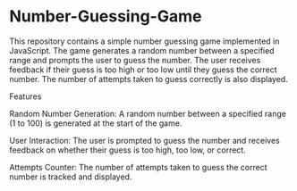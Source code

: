 # Number-Guessing-Game
This repository contains a simple number guessing game implemented in JavaScript. The game generates a random number between a specified range and prompts the user to guess the number. The user receives feedback if their guess is too high or too low until they guess the correct number. The number of attempts taken to guess correctly is also displayed.

Features

Random Number Generation: A random number between a specified range (1 to 100) is generated at the start of the game.

User Interaction: The user is prompted to guess the number and receives feedback on whether their guess is too high, too low, or correct.

Attempts Counter: The number of attempts taken to guess the correct number is tracked and displayed.
